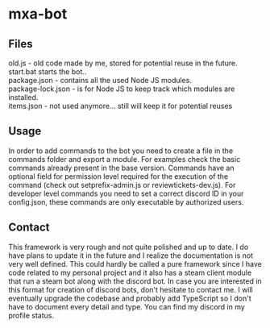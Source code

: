 # mxa-bot
## Files
old.js - old code made by me, stored for potential reuse in the future. </br>
start.bat starts the bot.. </br>
package.json - contains all the used Node JS modules. </br>
package-lock.json - is for Node JS to keep track which modules are installed. </br>
items.json - not used anymore... still will keep it for potential reuses</br>

## Usage
In order to add commands to the bot you need to create a file in the commands folder and export a module.
For examples check the basic commands already present in the base version. Commands have an optional field
for permission level required for the execution of the command (check out setprefix-admin.js or reviewtickets-dev.js).
For developer level commands you need to set a correct discord ID in your config.json, these commands are only 
executable by authorized users.

## Contact
This framework is very rough and not quite polished and up to date. I do have plans to update it in the future and
I realize the documentation is not very well defined. This could hardly be called a pure framework since I have code
related to my personal project and it also has a steam client module that run a steam bot along with the discord bot.
In case you are interested in this format for creation of discord bots, don't hesitate to contact me. I will eventually
upgrade the codebase and probably add TypeScript so I don't have to document every detail and type. You can find my
discord in my profile status.

